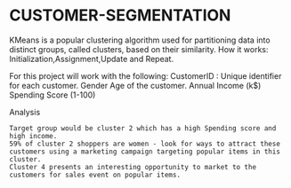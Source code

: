 
# CUSTOMER-SEGMENTATION
KMeans is a popular clustering algorithm used for partitioning data into distinct groups, called clusters, based on their similarity. How it works:
Initialization,Assignment,Update and Repeat.



For this project will work with the following:
CustomerID : Unique identifier for each customer.
Gender
Age of the customer.
Annual Income (k$)
Spending Score (1-100)

Analysis

    Target group would be cluster 2 which has a high Spending score and high income.
    59% of cluster 2 shoppers are women - look for ways to attract these customers using a marketing campaign targeting popular items in this cluster.
    Cluster 4 presents an interesting opportunity to market to the customers for sales event on popular items.
